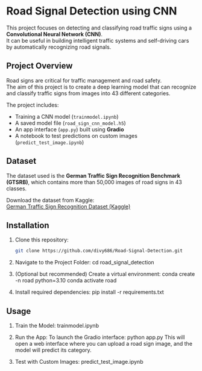 #  Road Signal Detection using CNN

This project focuses on detecting and classifying road traffic signs using a **Convolutional Neural Network (CNN)**.  
It can be useful in building intelligent traffic systems and self-driving cars by automatically recognizing road signals.



##  Project Overview
Road signs are critical for traffic management and road safety.  
The aim of this project is to create a deep learning model that can recognize and classify traffic signs from images into 43 different categories.  

The project includes:
- Training a CNN model (`trainmodel.ipynb`)
- A saved model file (`road_sign_cnn_model.h5`)
- An app interface (`app.py`) built using **Gradio**
- A notebook to test predictions on custom images (`predict_test_image.ipynb`)



##  Dataset
The dataset used is the **German Traffic Sign Recognition Benchmark (GTSRB)**, which contains more than 50,000 images of road signs in 43 classes.  

 Download the dataset from Kaggle:  
[German Traffic Sign Recognition Dataset (Kaggle)](https://www.kaggle.com/datasets/valentynsichkar/traffic-signs-preprocessed)



##  Installation

1. Clone this repository:
   ```bash
   git clone https://github.com/divy686/Road-Signal-Detection.git


2. Navigate to the Project Folder:
     cd road_signal_detection

3. (Optional but recommended) Create a virtual environment:
      conda create -n road python=3.10
      conda activate road

4. Install required dependencies:
      pip install -r requirements.txt



 ##  Usage
 
 1. Train the Model:
       trainmodel.ipynb

 2. Run the App:
     To launch the Gradio interface:
         python app.py
     This will open a web interface where you can upload a road sign image, and the model will predict its category.

 3. Test with Custom Images:
       predict_test_image.ipynb




 



